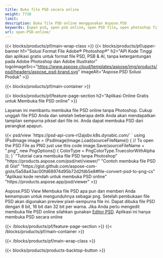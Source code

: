 ```yaml
---
title: Buka file PSD secara online
weight: 7730
limit: 
description: Buka file PSD online menggunakan Aspose.PSD
keywords: [open psd, open psb online, open PSD file, open photoshop file, preview psd]
url: open-PSD-online/
---
```


{{< blocks/products/pf/main-wrap-class >}}
{{< blocks/products/pf/upper-banner h1="Solusi Format File Adobe® Photoshop®" h2="API Kode Tinggi dan aplikasi gratis untuk format file PSD, PSB & AI, tanpa ketergantungan pada Adobe Photoshop dan Adobe Illustrator" logoImageSrc="https://www.aspose.cloud/templates/aspose/img/products/psd/headers/aspose_psd-brand.svg" imageAlt="Aspose.PSD Solusi Produk" >}}

{{< blocks/products/pf/main-container >}}

{{< blocks/products/pf/feature-page-section h2="Aplikasi Online Gratis untuk Membuka file PSD online" >}}
<p>Layanan ini membantu membuka file PSD online tanpa Photoshop. Cukup unggah file PSD Anda dan setelah beberapa detik Anda akan mendapatkan tampilan sempurna piksel dari file ini. Anda dapat membuka PSD dari perangkat apapun.</p>
{{< psd/view `https://psd-api-core-rl2ajsbv.k8s.dynabic.com/` 
`    using (PsdImage image = (PsdImage)Image.Load(sourceFileName))
    {
	    // To open the PSD File as PNG just use this code
        image.Save(sourceFileName + ".png",  new PngOptions() {  ColorType = PngColorType.TruecolorWithAlpha });
    }` 
"Tutorial cara membuka file PSD tanpa Photoshop" "https://products.aspose.com/psd/net/viewer/" 
"Contoh membuka file PSD di Gist" "https://gist.github.com/aspose-com-gists/5a58a43ac00fd68974d95b72d2fdb5e8#file-convert-psd-to-png-cs" 
"Aplikasi kode rendah untuk membuka PSD online" "https://products.aspose.app/psd/viewer" >}}
<p>Aspose.PSD View Membuka file PSD apa pun dan memberi Anda kemampuan untuk mengunduhnya sebagai png. Setelah pembukaan file PSD akan digunakan preview pixel-sempurna file ini. Dapat dibuka file PSD dengan 8 bit, 16 bit dan 32 bit per warna. Jika Anda perlu mengedit membuka file PSD online silahkan gunakan <a href="https://products.aspose.app/psd/editor">Editor PSD</a>. Aplikasi ini hanya membuka PSD secara online</p>
{{< /blocks/products/pf/feature-page-section >}}
{{< /blocks/products/pf/main-container >}}


{{< /blocks/products/pf/main-wrap-class >}}

{{< blocks/products/products-backtop-button >}}
